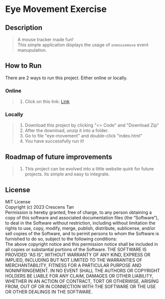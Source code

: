 # Eye Movement Exercise
## Description
> A mouse tracker made fun!<br>
> This simple application displays the usage of `onmousemove` event manupulation.

## How to Run
There are 2 ways to run this project. Either online or locally.
### Online
> 1. Click on this link: [Link](https://tancrescens.github.io/eye-movement/) <br>
### Locally
> 1. Download this project by clicking "<> Code" and "Download Zip" <br>
> 2. After the download, unzip it into a folder.<br>
> 3. Go to file "eye-movement" and double-click "index.html"<br>
> 4. You have successfully run it!<br>

## Roadmap of future improvements
> 1. This project can be evolved into a little website quirk for future projects. Its simple and easy to integrate.

## License
MIT License<br>
Copyright (c) 2023 Crescens Tan<br>
Permission is hereby granted, free of charge, to any person obtaining a copy of this software and associated documentation files (the “Software”), to deal in the Software without restriction, including without limitation the rights to use, copy, modify, merge, publish, distribute, sublicense, and/or sell copies of the Software, and to permit persons to whom the Software is furnished to do so, subject to the following conditions: <br> 
The above copyright notice and this permission notice shall be included in all copies or substantial portions of the Software. THE SOFTWARE IS PROVIDED “AS IS”, WITHOUT WARRANTY OF ANY KIND, EXPRESS OR IMPLIED, INCLUDING BUT NOT LIMITED TO THE WARRANTIES OF MERCHANTABILITY, FITNESS FOR A PARTICULAR PURPOSE AND NONINFRINGEMENT. IN NO EVENT SHALL THE AUTHORS OR COPYRIGHT HOLDERS BE LIABLE FOR ANY CLAIM, DAMAGES OR OTHER LIABILITY, WHETHER IN AN ACTION OF CONTRACT, TORT OR OTHERWISE, ARISING FROM, OUT OF OR IN CONNECTION WITH THE SOFTWARE OR THE USE OR OTHER DEALINGS IN THE SOFTWARE.
